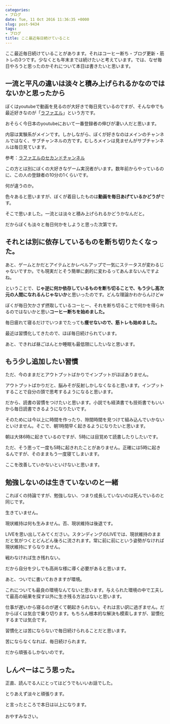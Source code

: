 ```yaml
---
categories:
- ブログ
date: Tue, 11 Oct 2016 11:36:35 +0000
slug: post-9434
tags:
- ブログ
title: ここ最近毎日続けていること
---
```


ここ最近毎日続けていることがあります。それはコーヒー断ち・ブログ更新・筋トレの3つです。少なくとも年末までは続けたいと考えています。では、なぜ毎日やろうと思ったのかそれについて本日は書きたいと思います。<!--more--><h2>一流と平凡の違いは淡々と積み上げられるかなのではないかと思ったから</h2>

ぼくはyoutubeで動画を見るのが大好きで毎日見ているのですが、そんな中でも最近好きなのが「<a href="https://www.youtube.com/channel/UCI8U2EcQDPwiQmQMBOtjzKA/featured">ラファエル</a>」という方です。

おそらく今日本のyoutubeにおいて一番登録者の伸びが凄い人だと思います。

内容は実験系がメインです。しかしながら、ぼくが好きなのはメインのチャンネルではなく、サブチャンネルの方です。むしろメインは見ませんがサブチャンネルは毎日見ています。

参考：<a href="https://www.youtube.com/channel/UCgQgMOBZOJ1ZDtCZ4hwP1uQ">ラファエルのセカンドチャンネル</a>


この方とは別にぼくの大好きなゲーム実況者がいます。数年前からやっているのに、この人の登録者の10分の1くらいです。

何が違うのか。


色々あると思いますが、ぼくが着目したものは<strong>動画を毎日あげているかどうが</strong>です。

そこで思いました。一流とは淡々と積み上げられるかどうかなんだと。

だからぼくも淡々と毎日何かをしようと思った次第です。


<h2>それとは別に依存しているものを断ち切りたくなった。</h2>

あと、ゲームとかだとアイテムとかレベルアップで一気にステータスが変わるじゃないですか。でも現実だとそう簡単に劇的に変わるってあんまないんですよね。

ということで、<strong>じゃ逆に何か依存しているものを断ち切ることで、もう少し高次元の人間になれるんじゃないか</strong>と思いったのです。どんな理論かわからんけどw

ぼくが毎日欠かさず摂取しているコーヒー、それを断ち切ることで何かを得られるのではないかと思い<strong>コーヒー断ちを始めました。</strong>

毎日疲れて寝るだけでいつまでたっても<strong>痩せないので、筋トレも始めました。</strong>

最近は習慣化してきたので、ほぼ毎日続けられています。

あと、できれば昼ごはんとか睡眠も最低限にしたいなと思います。


<h2>もう少し追加したい習慣</h2>

ただ、今のままだとアウトプットばかりでインプットがほぼありません。

アウトプットばかりだと、脳みそが反射しかしなくなると思います。インプットすることで自分の頭で思考するようになると思います。

だから、読書の習慣をつけたいと思います。小説でも経済書でも技術書でもいいから毎日読書できるようになりたいです。

そのためには今以上に時間を作ったり、隙間時間を見つけて組み込んでいかないといけません。そこで、朝1時間早く起きるようになりたいと思います。

朝は大体6時に起きているのですが、5時には目覚めて読書したりしたいです。

ただ、そう思って一度も5時に起きれたことがありません。正確には5時に起きるんですが、そのままもう一度寝てしまいます。

ここを改善していかないといけないと思います。


<h2>勉強しないのは生きていないのと一緒</h2>

これぼくの持論ですが、勉強しない、つまり成長していないのは死んでいるのと同じです。

生きていません。

現状維持は何も生みません。否、現状維持は後退です。

LIVEを思い出してみてください。スタンディングのLIVEでは、現状維持のままだと気がつくとどんどん後ろに流されます。常に前に前にという姿勢がなければ現状維持にすらなりません。

戦わなければ生き残れない。

だから自分を少しでも高尚な様に導く必要があると思います。


あと、ついでに書いておきますが環境。

これについても最良の環境なんてないと思います。与えられた環境の中で工夫して最高の結果を探す以外に生き残る方法はないと思います。

仕事が遅いから寝るのが遅くて朝起きられない。それは言い訳に過ぎません。だからぼくは気合で乗り切ります。もちろん根本的な解決も模索しますが、習慣化するまでは気合です。

習慣化とは苦にならないで毎日続けられることだと思います。

苦にならなくなれば、毎日続けられます。

だから頑張るしかないのです。

<h2>しんぺーはこう思った。</h2>

正直、読んでる人にとってはどうでもいいお話でした。

とりあえず淡々と頑張ります。


と言ったところで本日は以上になります。<br><br>おやすみなさい。